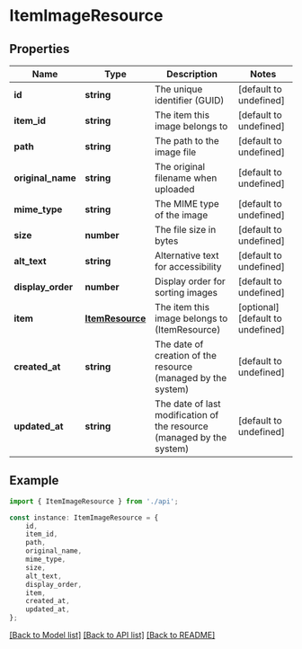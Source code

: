 # ItemImageResource


## Properties

Name | Type | Description | Notes
------------ | ------------- | ------------- | -------------
**id** | **string** | The unique identifier (GUID) | [default to undefined]
**item_id** | **string** | The item this image belongs to | [default to undefined]
**path** | **string** | The path to the image file | [default to undefined]
**original_name** | **string** | The original filename when uploaded | [default to undefined]
**mime_type** | **string** | The MIME type of the image | [default to undefined]
**size** | **number** | The file size in bytes | [default to undefined]
**alt_text** | **string** | Alternative text for accessibility | [default to undefined]
**display_order** | **number** | Display order for sorting images | [default to undefined]
**item** | [**ItemResource**](ItemResource.md) | The item this image belongs to (ItemResource) | [optional] [default to undefined]
**created_at** | **string** | The date of creation of the resource (managed by the system) | [default to undefined]
**updated_at** | **string** | The date of last modification of the resource (managed by the system) | [default to undefined]

## Example

```typescript
import { ItemImageResource } from './api';

const instance: ItemImageResource = {
    id,
    item_id,
    path,
    original_name,
    mime_type,
    size,
    alt_text,
    display_order,
    item,
    created_at,
    updated_at,
};
```

[[Back to Model list]](../README.md#documentation-for-models) [[Back to API list]](../README.md#documentation-for-api-endpoints) [[Back to README]](../README.md)
